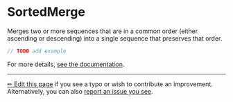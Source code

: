 # SortedMerge

Merges two or more sequences that are in a common order (either ascending or
descending) into a single sequence that preserves that order.

```c# --destination-file ../code/Program.cs --region statements --project ../code/TryMoreLinq.csproj
// TODO add example
```

For more details, [see the documentation][doc].

---

[&#x270F; Edit this page][edit] if you see a typo or wish to contribute an
improvement. Alternatively, you can also [report an issue you see][issue].


[edit]: https://github.com/morelinq/try/edit/master/m/sorted-merge.md
[issue]: https://github.com/morelinq/try/issues/new?title=SortedMerge
[doc]: https://morelinq.github.io/3.1/ref/api/html/Overload_MoreLinq_MoreEnumerable_SortedMerge.htm

